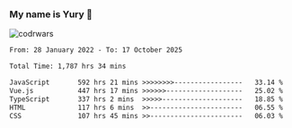 ### My name is Yury 👋 
![codrwars](https://www.codewars.com/users/litury/badges/micro) 


<!--START_SECTION:waka-->

```txt
From: 28 January 2022 - To: 17 October 2025

Total Time: 1,787 hrs 34 mins

JavaScript       592 hrs 21 mins >>>>>>>>-----------------   33.14 %
Vue.js           447 hrs 17 mins >>>>>>-------------------   25.02 %
TypeScript       337 hrs 2 mins  >>>>>--------------------   18.85 %
HTML             117 hrs 6 mins  >>-----------------------   06.55 %
CSS              107 hrs 45 mins >>-----------------------   06.03 %
```

<!--END_SECTION:waka-->

